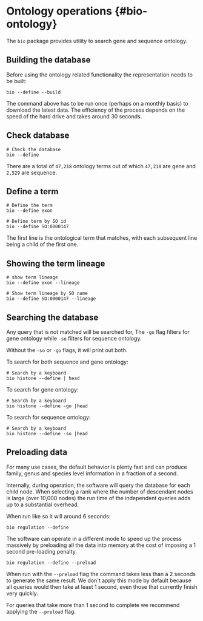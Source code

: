 # Ontology operations {#bio-ontology}

The `bio` package provides utility to search gene and sequence ontology.

## Building the database
Before using the ontology related functionality the representation needs to be built:

    bio --define --build

The command above has to be run once (perhaps on a monthly basis) to download the latest data. The efficiency of the process depends on the speed of the hard drive and takes around 30 seconds.

## Check database
```{bash, comment=NA}
# Check the database
bio --define
```

There are a total of `47,218` ontology terms out of which `47,218` are gene and `2,529` are sequence.

## Define a term 
```{bash, comment=NA}
# Define the term
bio --define exon
```
```{bash, comment=NA}
# Define term by SO id
bio --define SO:0000147
```
    
The first line is the ontological term that matches, with each subsequent line being a child of the first one.

## Showing the term lineage

```{bash, comment=NA}
# show term lineage 
bio --define exon --lineage
```

```{bash, comment=NA}
# Show term lineage by SO name
bio --define SO:0000147 --lineage
```


## Searching the database

Any query that is not matched will be searched for, 
The `-go` flag filters for gene ontology while  `-so` filters for sequence ontology.

Without the `-so` or `-go` flags, it will print out both.

To search for both sequence and gene ontology:

```{bash, comment=NA}
# Search by a keyboard
bio histone --define | head 
```


    
To search for gene ontology:
    
```{bash, comment=NA}
# Search by a keyboard
bio histone --define -go |head 
```


To search for sequence ontology:

```{bash, comment=NA}
# Search by a keyboard
bio histone --define -so |head
```

## Preloading data

For many use cases,  the default behavior is plenty fast and can produce family, genus and species level information in a fraction of a second.

Internally, during operation, the software will query the database for each child node. When selecting a rank where the number of descendant nodes is large (over 10,000 nodes) the run time of the independent queries adds up to a substantial overhead.


When run like so it will around 6 seconds:

    bio regulation --define

The software can operate in a different mode to speed up the process massively by preloading all the data into memory at the cost of imposing a 1 second pre-loading penalty.

    bio regulation --define --preload
    
When run with the `--preload` flag the command takes less than a 2 seconds to generate the same result. 
We don't apply this mode by default because all queries would then take at least 1 second, even those that currently finish very quickly.

For queries that take more than 1 second to complete we recommend applying the `--preload` flag.





